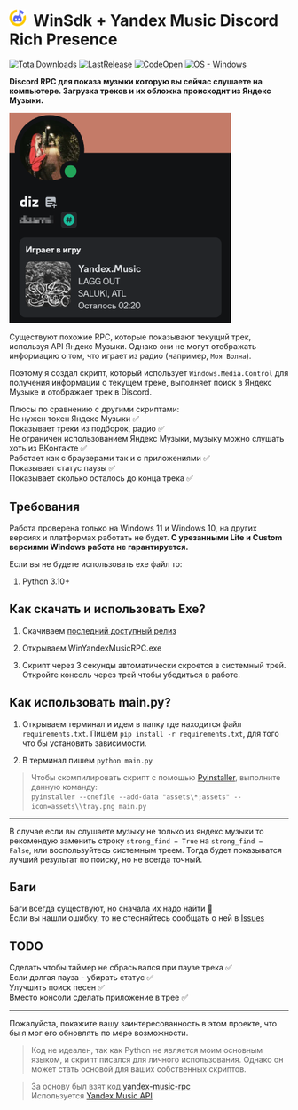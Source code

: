 # **<img src="./assets/tray.png" alt="[DISCORD RPC]" width="30"/> &nbsp;WinSdk + Yandex Music Discord Rich Presence**
[![TotalDownloads](https://img.shields.io/github/downloads/FozerG/WinYandexMusicRPC/total)](https://github.com/FozerG/WinYandexMusicRPC/releases "Download") [![LastRelease](https://img.shields.io/github/v/release/FozerG/WinYandexMusicRPC)](https://github.com/FozerG/WinYandexMusicRPC/releases "Download") [![CodeOpen](https://img.shields.io/github/languages/top/FozerG/WinYandexMusicRPC)](https://github.com/FozerG/WinYandexMusicRPC/blob/main/main.py "Show code") [![OS - Windows](https://img.shields.io/badge/OS-Windows-blue?logo=windows&logoColor=white)](https://github.com/FozerG/WinYandexMusicRPC/releases "Download")

**Discord RPC для показа музыки которую вы сейчас слушаете на компьютере. Загрузка треков и их обложка происходит из Яндекс Музыки.**

<img src="./img/screen_2.png" alt="discord" width="400">

Существуют похожие RPC, которые показывают текущий трек, используя API Яндекс Музыки. Однако они не могут отображать информацию о том, что играет из радио (например, `Моя Волна`).

Поэтому я создал скрипт, который использует `Windows.Media.Control` для получения информации о текущем треке, выполняет поиск в Яндекс Музыке и отображает трек в Discord.

Плюсы по сравнению с другими скриптами:    
Не нужен токен Яндекс Музыки ✅  
Показывает треки из подборок, радио ✅  
Не ограничен использованием Яндекс Музыки, музыку можно слушать хоть из ВКонтакте ✅  
Работает как с браузерами так и с приложениями ✅   
Показывает статус паузы ✅  
Показывает сколько осталось до конца трека ✅  

## Требования
Работа проверена только на Windows 11 и Windows 10, на других версиях и платформах работать не будет. **С урезанными Lite и Custom версиями Windows работа не гарантируется.**

Если вы не будете использовать ехе файл то:
1. Python 3.10+

## Как скачать и использовать Exe?
1. Скачиваем [последний доступный релиз](https://github.com/FozerG/WinYandexMusicRPC/releases)
  
2. Открываем WinYandexMusicRPC.exe

3. Скрипт через 3 секунды автоматически скроется в системный трей. Откройте консоль через трей чтобы убедиться в работе.


## Как использовать main.py?

1. Открываем терминал и идем в папку где находится файл `requirements.txt`. Пишем `pip install -r requirements.txt`, для того что бы установить зависимости.

2. В терминал пишем `python main.py`

>Чтобы скомпилировать скрипт с помощью [Pyinstaller](https://pypi.org/project/pyinstaller/), выполните данную команду:  
`pyinstaller --onefile --add-data "assets\*;assets" --icon=assets\\tray.png main.py`


------------
В случае если вы слушаете музыку не только из яндекс музыки то рекомендую заменить строку `strong_find = True` на `strong_find = False`, или воспользуйтесь системным треем. Тогда будет показыватся лучший результат по поиску, но не всегда точный.

## Баги
Баги всегда существуют, но сначала их надо найти 🫡  
Если вы нашли ошибку, то не стесняйтесь сообщать о ней в [Issues](https://github.com/FozerG/WinYandexMusicRPC/issues)

## TODO
Сделать чтобы таймер не сбрасывался при паузе трека ✅  
Если долгая пауза - убирать статус ✅     
Улучшить поиск песен ✅    
Вместо консоли сделать приложение в трее ✅
   
------------
Пожалуйста, покажите вашу заинтересованность в этом проекте, что бы я мог его обновлять по мере возможности.

>Код не идеален, так как Python не является моим основным языком, и скрипт писался для личного использования. Однако он может стать основой для ваших собственных скриптов.

>За основу был взят код [yandex-music-rpc](https://github.com/schwarzalexey/yandex-music-rpc/tree/main)  
>Используется [Yandex Music API](https://github.com/MarshalX/yandex-music-api)   
